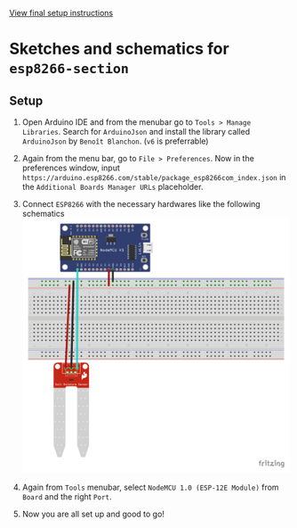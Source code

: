 [View final setup instructions](https://github.com/farhan2077/happy-plant#setup)

# Sketches and schematics for `esp8266-section`

## Setup

1. Open Arduino IDE and from the menubar go to `Tools > Manage Libraries`. Search for `ArduinoJson` and install the library called `ArduinoJson` by `Benoît Blanchon`. (`v6` is preferrable)

2. Again from the menu bar, go to `File > Preferences`. Now in the preferences window, input `https://arduino.esp8266.com/stable/package_esp8266com_index.json` in the `Additional Boards Manager URLs` placeholder.

3. Connect `ESP8266` with the necessary hardwares like the following schematics
   ![esp8266-section-schematic](./esp8266-section.png)

4. Again from `Tools` menubar, select `NodeMCU 1.0 (ESP-12E Module)` from `Board` and the right `Port`.

5. Now you are all set up and good to go!
